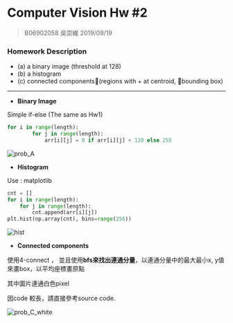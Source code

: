 # Computer Vision Hw #2

> B06902058 吳崇維  																											     	2019/09/19

### Homework Description

- (a) a binary image (threshold at 128)	
- (b) a histogram	
- (c) connected components(regions with + at centroid, bounding box)

--------------

- **Binary Image**

Simple if-else (The same as Hw1)

```python
for i in range(length):
        for j in range(length):
            arr[i][j] = 0 if arr[i][j] < 128 else 255
```

![prob_A](/Users/loyolaaa/2019_fall/CV/HW2/prob_A.bmp)



- **Histogram**

Use : matplotlib

```python
cnt = []
for i in range(length):
    for j in range(length):
        cnt.append(arr[i][j])
plt.hist(np.array(cnt), bins=range(256))
```

![hist](/Users/loyolaaa/2019_fall/CV/HW2/hist.png)



- **Connected components**

使用4-connect ， 並且使用**bfs來找出連通分量**，以連通分量中的最大最小x, y值來畫box，以平均座標畫原點

其中圖片連通白色pixel

因code 較長，請直接參考source code.

![prob_C_white](/Users/loyolaaa/2019_fall/CV/HW2/prob_C_white.bmp)















